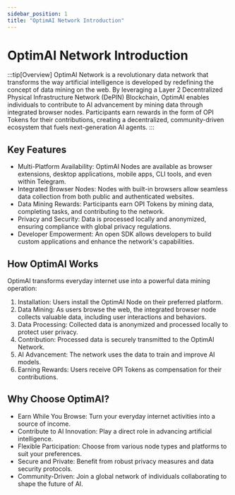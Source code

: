 ```yaml
---
sidebar_position: 1
title: "OptimAI Network Introduction"
---
```


# <span class="actual-font">OptimAI Network</span> Introduction

:::tip[Overview]
OptimAI Network is a revolutionary data network that transforms the way artificial intelligence is developed by redefining the concept of data mining on the web. By leveraging a Layer 2 Decentralized Physical Infrastructure Network (DePIN) Blockchain, OptimAI enables individuals to contribute to AI advancement by mining data through integrated browser nodes. Participants earn rewards in the form of OPI Tokens for their contributions, creating a decentralized, community-driven ecosystem that fuels next-generation AI agents.
:::

## Key Features
- Multi-Platform Availability: OptimAI Nodes are available as browser extensions, desktop applications, mobile apps, CLI tools, and even within Telegram.
- Integrated Browser Nodes: Nodes with built-in browsers allow seamless data collection from both public and authenticated websites.
- Data Mining Rewards: Participants earn OPI Tokens by mining data, completing tasks, and contributing to the network.
- Privacy and Security: Data is processed locally and anonymized, ensuring compliance with global privacy regulations.
- Developer Empowerment: An open SDK allows developers to build custom applications and enhance the network's capabilities.

## How OptimAI Works
OptimAI transforms everyday internet use into a powerful data mining operation:
1. Installation: Users install the OptimAI Node on their preferred platform.
2. Data Mining: As users browse the web, the integrated browser node collects valuable data, including user interactions and behaviors.
3. Data Processing: Collected data is anonymized and processed locally to protect user privacy.
4. Contribution: Processed data is securely transmitted to the OptimAI Network.
5. AI Advancement: The network uses the data to train and improve AI models.
6. Earning Rewards: Users receive OPI Tokens as compensation for their contributions.

## Why Choose OptimAI?
- Earn While You Browse: Turn your everyday internet activities into a source of income.
- Contribute to AI Innovation: Play a direct role in advancing artificial intelligence.
- Flexible Participation: Choose from various node types and platforms to suit your preferences.
- Secure and Private: Benefit from robust privacy measures and data security protocols.
- Community-Driven: Join a global network of individuals collaborating to shape the future of AI.